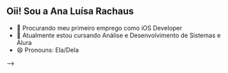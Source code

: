 ## Oii! Sou a Ana Luísa Rachaus

- 🔭 Procurando meu primeiro emprego como iOS Developer
- 🌱 Atualmente estou cursando Análise e Desenvolvimento de Sistemas e Alura
- 😄 Pronouns: Ela/Dela

-->
